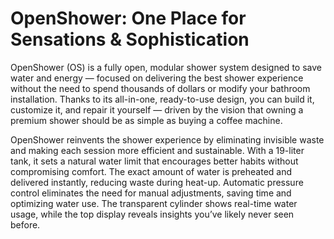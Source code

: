 # OpenShower: One Place for Sensations & Sophistication
OpenShower (OS) is a fully open, modular shower system designed to save water and energy — focused on delivering the best shower experience without the need to spend thousands of dollars or modify your bathroom installation. Thanks to its all-in-one, ready-to-use design, you can build it, customize it, and repair it yourself — driven by the vision that owning a premium shower should be as simple as buying a coffee machine.

OpenShower reinvents the shower experience by eliminating invisible waste and making each session more efficient and sustainable. With a 19-liter tank, it sets a natural water limit that encourages better habits without compromising comfort. The exact amount of water is preheated and delivered instantly, reducing waste during heat-up. Automatic pressure control eliminates the need for manual adjustments, saving time and optimizing water use. The transparent cylinder shows real-time water usage, while the top display reveals insights you’ve likely never seen before.


